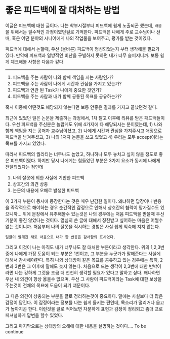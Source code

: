 # 좋은 피드백에 잘 대처하는 방법

이글은 피드백에 대한 글이다. 나는 학부시절부터 피드백에 쉽게 노출되곤 했는데, `배움`을 위해서는 필수적인 과정이였던걸로 기억한다.
피드백은 나에게 주로 교수님이나 선배, 혹은 어떤 분야의 시니어에게 나의 작업물을 보여주고, 평가를 받는 것이였다.

피드백에 대해서 논할때, 우선 (올바른) 피드백이 형성되었는지 부터 생각해볼 필요가 있다. 만약에 피드백과 일방적인 비난을 구별하지 못하면 내가 너무 슬퍼지니까.
보통 쉽게 체크해볼 사항은 다음과 같다

---------

1. 피드백을 주는 사람이 나와 함께 책임을 지는 사람인가?
2. 피드백을 주는 사람이 나에게 시간과 관심을 가지고 있는가? 
3. 피드백과 연관 된 Task가 나에게 중요한 것인가?
4. 피드백을 주는 사람과 내가 함께 공통된 목표를 공유하는가?

혹시 이중에 어떤것도 해당되지 않는다면 보통 안좋은 결과를 가지고 끝났던것 같다.


최근에 있었던 일은 논문을 제출하는 과정에서, 1차 탈고 이후에 리뷰를 받은 패드백들이다. 우선 피드백을 주신분은 놀랍게도 위에 4가지에 다 해당되시는 분이였는데, 1) 나와 함께 책임을 지는 공저자 교수님이셨고, 2) 나에게 시간과 관심을 가져주시고 애정으로 피드백을 남겨주셨고, 3) 나의 1저자 논문을 쓰고 있었고 4) 우리는 모두 accept이라는 목표를 가지고 있었다. 

따라서 피드백의 퀄리티는 너무나도 높았고, 하나하나 모두 놓치고 싶지 않을 정도로 좋은 피드백이였다. 하지만 당시 나에게는 힘들었던 부분은 3가지 요소가 동시에 나에게 전달되었다는 점인데

1. 나의 잘못에 의한 사실에 기반한 피드백
2. 상호간의 의견 상충
3. 논문의 내용에 오해로 발생한 피드백

이 3가지 부분이 동시에 등장한다는 것은 매우 난감한 일이다. 왜냐하면 답장이나 반응을 즉각적으로 해야하는 경우 순간적인 감정으로 인해서 상호간의 협력이 망가질수도 있으니까... 위에 문장에서 유추해볼수 있는것은 나의 경우에는 처음 피드백을 받을때 우선 기분이 좋진 않았다는 것이다. 열심히 쓴 글에 대해서 칭찬받고 싶어하는 마음은 어쩔수 없는 것이니까. 처음부터 나의 잘못을 직시하는 경험은 사실 쉽게 익숙해 지지 않는다. 


```얼굴이 빨개진 채로 처음으로 내가 한 반응은 감사함의 표시였다.```

그리고 이것이 나는 아직도 내가 너무나도 잘 대처한 부분이라고 생각한다. 위의 1,2,3번중에 나에게 가장 도움이 되는 부분은 1번이고, 그 부분을 누군가가 말해준다는 사실에 대해서 감사해야한다. 특히 나와 상대방이 같은 목표를 공유하고 있는 경우에는 특히, 2번과 3번은 그 이후에 말해도 늦지 않는다. 처음으로 드는 생각이 2,3번에 대한 반박이라면 나는 강하게 그것을 조금 더 천천히 생각할 필요가 있다고 말하고 싶다. 왜나하면 우선 내 의견이 항상 옳을수 없으며, 우선 그 사람이 피드백이라는 Task에 대한 보상을 주는것이 전체의 목표에 도움이 되기 떄문이다. 

그 다음 의견이 상충되는 부분을 글로 정리하는것이 중요하다. 말에는 사실보다 더 많은 감정이 담긴다. 이 감정이라는 정보를 나는 쉽게 들키는 편인데, 목소리가 떨리거나 음고가 높아지곤 한다. 이런것을 글로 적어보면 차분하게 표현과 감정이 정리되고 좀더 프로페셔널하게 답변을 할수 있었다.

그리고 마지막으로는 상대방의 오해에 대한 내용을 설명하는 것이다.... To be continue

